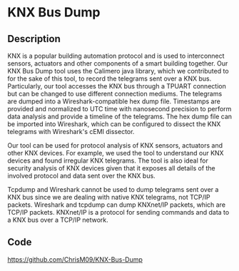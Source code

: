# KNX Bus Dump

## Description
KNX is a popular building automation protocol and is used to interconnect sensors, actuators and other components of a smart building together. Our KNX Bus Dump tool uses the Calimero java library, which we contributed to for the sake of this tool, to record the telegrams sent over a KNX bus. Particularly, our tool accesses the KNX bus through a TPUART connection but can be changed to use different connection mediums. The telegrams are dumped into a Wireshark-compatible hex dump file. Timestamps are provided and normalized to UTC time with nanosecond precision to perform data analysis and provide a timeline of the telegrams. The hex dump file can be imported into Wireshark, which can be configured to dissect the KNX telegrams with Wireshark's cEMI dissector.

Our tool can be used for protocol analysis of KNX sensors, actuators and other KNX devices. For example, we used the tool to understand our KNX devices and found irregular KNX telegrams. The tool is also ideal for security analysis of KNX devices given that it exposes all details of the involved protocol and data sent over the KNX bus.

Tcpdump and Wireshark cannot be used to dump telegrams sent over a KNX bus since we are dealing with native KNX telegrams, not TCP/IP packets. Wireshark and tcpdump can dump KNXnet/IP packets, which are TCP/IP packets. KNXnet/IP is a protocol for sending commands and data to a KNX bus over a TCP/IP network.

## Code
https://github.com/ChrisM09/KNX-Bus-Dump
